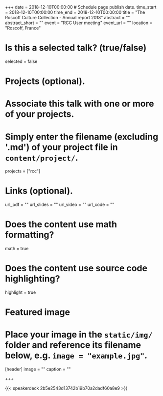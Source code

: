 +++
date = 2018-12-10T00:00:00  # Schedule page publish date.
time_start = 2018-12-10T00:00:00
time_end = 2018-12-10T00:00:00
title = "The Roscoff Culture Collection - Annual report 2018"
abstract = ""
abstract_short = ""
event = "RCC User meeting"
event_url = ""
location = "Roscoff, France"

# Is this a selected talk? (true/false)
selected = false

# Projects (optional).
#   Associate this talk with one or more of your projects.
#   Simply enter the filename (excluding '.md') of your project file in `content/project/`.
projects = ["rcc"]

# Links (optional).
url_pdf = ""
url_slides = ""
url_video = ""
url_code = ""

# Does the content use math formatting?
math = true

# Does the content use source code highlighting?
highlight = true

# Featured image
# Place your image in the `static/img/` folder and reference its filename below, e.g. `image = "example.jpg"`.
[header]
image = ""
caption = ""

+++

{{< speakerdeck 2b5e2543d13742b19b70a2dadf60a8e9 >}}

